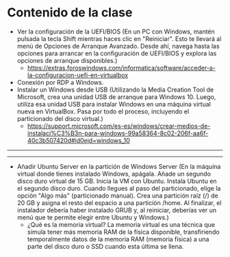 # Contenido de la clase
- Ver la configuración de la UEFI/BIOS (En un PC con Windows, mantén pulsada la tecla Shift mientras haces clic en "Reiniciar". Esto te llevará al menú de Opciones de Arranque Avanzado. Desde ahí, navega hasta las opciones para arrancar en la configuración de UEFI/BIOS y explora las opciones de arranque disponibles.)
  - https://extras.foroswindows.com/informatica/software/acceder-a-la-configuracion-uefi-en-virtualbox
- Conexión por RDP a Windows.
- Instalar un Windows desde USB (Utilizando la Media Creation Tool de Microsoft, crea una unidad USB de arranque para Windows 10. Luego, utiliza esa unidad USB para instalar Windows en una máquina virtual nueva en VirtualBox. Pasa por todo el proceso, incluyendo el particionado del disco virtual.)
  - https://support.microsoft.com/es-es/windows/crear-medios-de-instalaci%C3%B3n-para-windows-99a58364-8c02-206f-aa6f-40c3b507420d#id0ejd=windows_10

----------
----------

- Añadir Ubuntu Server en la partición de Windows Server (En la máquina virtual donde tienes instalado Windows, apágala. Añade un segundo disco duro virtual de 15 GB. Inicia la VM con Ubuntu. Instala Ubuntu en el segundo disco duro. Cuando llegues al paso del particionado, elige la opción "Algo más" (particionado manual). Crea una partición raíz (/) de 20 GB y asigna el resto del espacio a una partición /home. Al finalizar, el instalador debería haber instalado GRUB y, al reiniciar, deberías ver un menú que te permite elegir entre Ubuntu y Windows.)
  - ¿Qué es la memoria virtual? La memoria virtual es una técnica que simula tener más memoria RAM de la física disponible, transfiriendo temporalmente datos de la memoria RAM (memoria física) a una parte del disco duro o SSD cuando esta última se llena.
